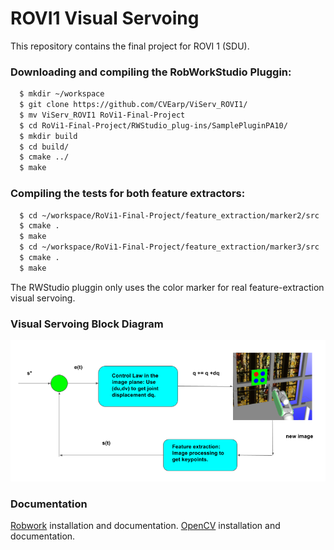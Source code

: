 # ROVI1 Visual Servoing

This repository contains the final project for ROVI 1 (SDU).

### Downloading and compiling the RobWorkStudio Pluggin:

```sh
  $ mkdir ~/workspace
  $ git clone https://github.com/CVEarp/ViServ_ROVI1/
  $ mv ViServ_ROVI1 RoVi1-Final-Project
  $ cd RoVi1-Final-Project/RWStudio_plug-ins/SamplePluginPA10/
  $ mkdir build
  $ cd build/
  $ cmake ../
  $ make 
```

### Compiling the tests for both feature extractors:

```sh
  $ cd ~/workspace/RoVi1-Final-Project/feature_extraction/marker2/src
  $ cmake .
  $ make 
  $ cd ~/workspace/RoVi1-Final-Project/feature_extraction/marker3/src
  $ cmake . 
  $ make 
```

The RWStudio pluggin only uses the color marker for real feature-extraction visual servoing.

### Visual Servoing Block Diagram

![alt text](diagram.png)

### Documentation
[Robwork](http://www.robwork.dk/apidoc/nightly/rw/) installation and documentation.
[OpenCV](https://docs.opencv.org/3.4.0/d9/df8/tutorial_root.html) installation and documentation.
